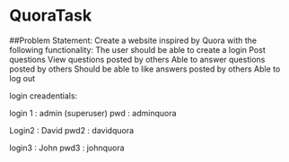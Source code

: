 # QuoraTask

 ##Problem Statement:
Create a website inspired by Quora with the following functionality:
The user should be able to create a login
Post questions
View questions posted by others 
Able to answer questions posted by others
Should be able to like answers posted by others
Able to log out

login creadentials:

login 1 : admin  (superuser)
pwd : adminquora

Login2 : David
pwd2 : davidquora

login3 : John
pwd3 :  johnquora
